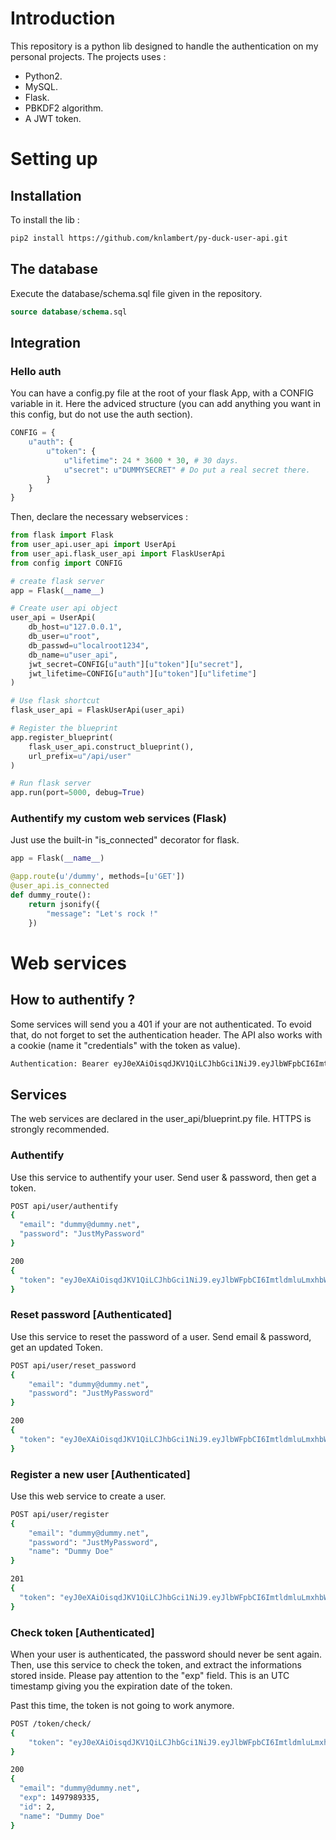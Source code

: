 
# Introduction

This repository is a python lib designed to handle the authentication on my personal projects. 
The projects uses :
 - Python2.
 - MySQL.
 - Flask.
 - PBKDF2 algorithm.
 - A JWT token.

# Setting up

## Installation

To install the lib :

```bash
pip2 install https://github.com/knlambert/py-duck-user-api.git
```

## The database

Execute the database/schema.sql file given in the repository.

```sql
source database/schema.sql
```

## Integration

### Hello auth
You can have a config.py file at the root of your flask App, with a CONFIG variable in it.
Here the adviced structure (you can add anything you want in this config, but do not use the auth section).

```python
CONFIG = {
    u"auth": {
        u"token": {
            u"lifetime": 24 * 3600 * 30, # 30 days.
            u"secret": u"DUMMYSECRET" # Do put a real secret there.
        }
    }
}
```

Then, declare the necessary webservices :

```python
from flask import Flask
from user_api.user_api import UserApi 
from user_api.flask_user_api import FlaskUserApi 
from config import CONFIG

# create flask server
app = Flask(__name__)

# Create user api object
user_api = UserApi(
    db_host=u"127.0.0.1",
    db_user=u"root",
    db_passwd=u"localroot1234",
    db_name=u"user_api",
    jwt_secret=CONFIG[u"auth"][u"token"][u"secret"],
    jwt_lifetime=CONFIG[u"auth"][u"token"][u"lifetime"]
)

# Use flask shortcut
flask_user_api = FlaskUserApi(user_api)

# Register the blueprint
app.register_blueprint(
    flask_user_api.construct_blueprint(), 
    url_prefix=u"/api/user"
)

# Run flask server
app.run(port=5000, debug=True)
```

### Authentify my custom web services (Flask)

Just use the built-in "is_connected" decorator for flask.

```python
app = Flask(__name__)

@app.route(u'/dummy', methods=[u'GET'])
@user_api.is_connected 
def dummy_route():
    return jsonify({
        "message": "Let's rock !"
    })
```


# Web services

## How to authentify ?

Some services will send you a 401 if your are not authenticated.
To evoid that, do not forget to set the authentication header.
The API also works with a cookie (name it "credentials" with the token as value).

```bash
Authentication: Bearer eyJ0eXAiOisqdJKV1QiLCJhbGci1NiJ9.eyJlbWFpbCI6ImtldmluLmxhbWJlcnRAZGV2b3RlYW1nY2xvdWQuY29tIiwiZXhwIjoxNDkCJuYW1lIjoiS2V2aW4gTEFNQkVSVCIsImlkIjoyfQ.sBatRMvPKStk5vt9f2oCvxfM0ljqqsdqdqsrZPkEgVKsY0
```

## Services 
The web services are declared in the user_api/blueprint.py file.
HTTPS is strongly recommended.

### Authentify

Use this service to authentify your user.
Send user & password, then get a token.

```bash
POST api/user/authentify
{
  "email": "dummy@dummy.net",
  "password": "JustMyPassword"
}

200
{
  "token": "eyJ0eXAiOisqdJKV1QiLCJhbGci1NiJ9.eyJlbWFpbCI6ImtldmluLmxhbWJlcnRAZGV2b3RlYW1nY2xvdWQuY29tIiwiZXhwIjoxNDkCJuYW1lIjoiS2V2aW4gTEFNQkVSVCIsImlkIjoyfQ.sBatRMvPKStk5vt9f2oCvxfM0ljqqsdqdqsrZPkEgVKsY0"
}
```

### Reset password [Authenticated]

Use this service to reset the password of a user.
Send email & password, get an updated Token.

```bash
POST api/user/reset_password
{
    "email": "dummy@dummy.net",
    "password": "JustMyPassword"
}

200
{
  "token": "eyJ0eXAiOisqdJKV1QiLCJhbGci1NiJ9.eyJlbWFpbCI6ImtldmluLmxhbWJlcnRAZGV2b3RlYW1nY2xvdWQuY29tIiwiZXhwIjoxNDkCJuYW1lIjoiS2V2aW4gTEFNQkVSVCIsImlkIjoyfQ.sBatRMvPKStk5vt9f2oCvxfM0ljqqsdqdqsrZPkEgVKsY0"
}
```

### Register a new user [Authenticated]

Use this web service to create a user.
```bash
POST api/user/register
{
    "email": "dummy@dummy.net",
    "password": "JustMyPassword",
    "name": "Dummy Doe"
}

201
{
  "token": "eyJ0eXAiOisqdJKV1QiLCJhbGci1NiJ9.eyJlbWFpbCI6ImtldmluLmxhbWJlcnRAZGV2b3RlYW1nY2xvdWQuY29tIiwiZXhwIjoxNDkCJuYW1lIjoiS2V2aW4gTEFNQkVSVCIsImlkIjoyfQ.sBatRMvPKStk5vt9f2oCvxfM0ljqqsdqdqsrZPkEgVKsY0"
}
```

### Check token [Authenticated]

When your user is authenticated, the password should never be sent again.
Then, use this service to check the token, and extract the informations stored inside.
Please pay attention to the "exp" field. This is an UTC timestamp giving you the expiration date of the token.

Past this time, the token is not going to work anymore.

```bash
POST /token/check/
{
    "token": "eyJ0eXAiOisqdJKV1QiLCJhbGci1NiJ9.eyJlbWFpbCI6ImtldmluLmxhbWJlcnRAZGV2b3RlYW1nY2xvdWQuY29tIiwiZXhwIjoxNDkCJuYW1lIjoiS2V2aW4gTEFNQkVSVCIsImlkIjoyfQ.sBatRMvPKStk5vt9f2oCvxfM0ljqqsdqdqsrZPkEgVKsY0"
}

200
{
  "email": "dummy@dummy.net", 
  "exp": 1497989335, 
  "id": 2, 
  "name": "Dummy Doe"
}
```
